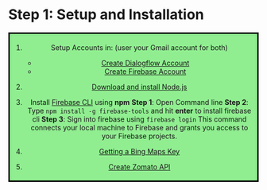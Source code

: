 # Step 1: Setup and Installation

<div style="border-style: solid; border-color: black; text-align: center; background-color: lightgreen; padding: 5px;">

1.	Setup Accounts in: (user your Gmail account for both)
    * [Create Dialogflow Account](https://dialogflow.cloud.google.com/#/login) 
    * [Create Firebase Account](https://firebase.google.com/)

2.	[Download and install Node.js](https://nodejs.org/en/download/)

3.	Install [Firebase CLI](https://firebase.google.com/docs/cli#install_the_firebase_cli) using **npm**
    **Step 1**: Open Command line 
    **Step 2**: Type `npm install -g firebase-tools` and hit **enter** to install firebase cli
    **Step 3**: Sign into firebase using `firebase login`
    This command connects your local machine to Firebase and grants you access to your Firebase projects.

4.	[Getting a Bing Maps Key](https://docs.microsoft.com/en-us/bingmaps/getting-started/bing-maps-dev-center-help/getting-a-bing-maps-key)

5.	[Create Zomato API](https://developers.zomato.com/api#headline2)
